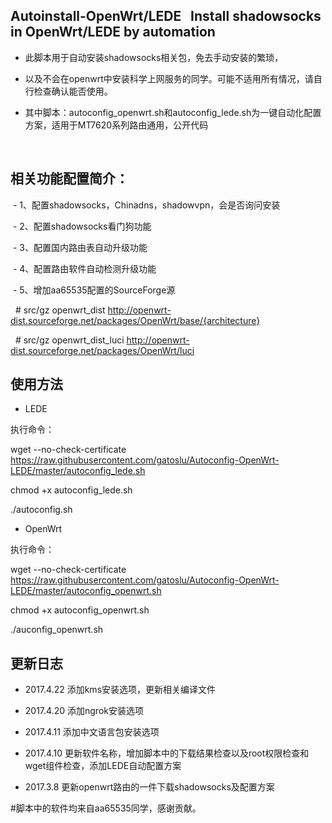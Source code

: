 ## Autoinstall-OpenWrt/LEDE    Install shadowsocks in OpenWrt/LEDE by automation

-  此脚本用于自动安装shadowsocks相关包，免去手动安装的繁琐，

- 以及不会在openwrt中安装科学上网服务的同学。可能不适用所有情况，请自行检查确认能否使用。

- 其中脚本：autoconfig_openwrt.sh和autoconfig_lede.sh为一键自动化配置方案，适用于MT7620系列路由通用，公开代码

  
## 相关功能配置简介：
  
  
  
  -  1、配置shadowsocks，Chinadns，shadowvpn，会是否询问安装
  
  -  2、配置shadowsocks看门狗功能
  
  -  3、配置国内路由表自动升级功能
  
  -  4、配置路由软件自动检测升级功能
  
  -  5、增加aa65535配置的SourceForge源
  
    # src/gz openwrt_dist http://openwrt-dist.sourceforge.net/packages/OpenWrt/base/{architecture}
    
    # src/gz openwrt_dist_luci http://openwrt-dist.sourceforge.net/packages/OpenWrt/luci
    
## 使用方法

- LEDE

执行命令：

wget --no-check-certificate https://raw.githubusercontent.com/gatoslu/Autoconfig-OpenWrt-LEDE/master/autoconfig_lede.sh

chmod +x autoconfig_lede.sh

./autoconfig.sh

- OpenWrt

执行命令：

wget --no-check-certificate https://raw.githubusercontent.com/gatoslu/Autoconfig-OpenWrt-LEDE/master/autoconfig_openwrt.sh

chmod +x autoconfig_openwrt.sh

./auconfig_openwrt.sh







## 更新日志

- 2017.4.22 添加kms安装选项，更新相关编译文件

- 2017.4.20 添加ngrok安装选项

- 2017.4.11 添加中文语言包安装选项

- 2017.4.10 更新软件名称，增加脚本中的下载结果检查以及root权限检查和wget组件检查，添加LEDE自动配置方案

- 2017.3.8 更新openwrt路由的一件下载shadowsocks及配置方案


#脚本中的软件均来自aa65535同学，感谢贡献。

